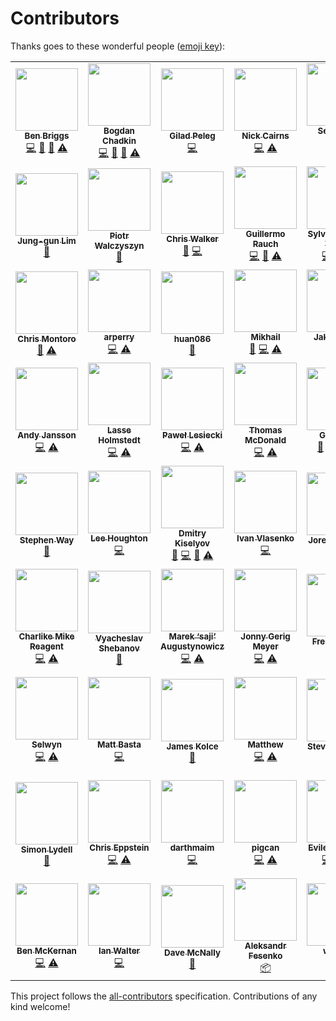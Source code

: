 # Contributors

Thanks goes to these wonderful people ([emoji key](https://github.com/kentcdodds/all-contributors#emoji-key)):

<!-- ALL-CONTRIBUTORS-LIST:START - Do not remove or modify this section -->
<!-- prettier-ignore-start -->
<!-- markdownlint-disable -->
<table>
  <tr>
    <td align="center"><a href="http://beneb.info"><img src="https://avatars.githubusercontent.com/u/1282980?v=3?s=100" width="100px;" alt=""/><br /><sub><b>Ben Briggs</b></sub></a><br /><a href="https://github.com/cssnano/cssnano/commits?author=ben-eb" title="Code">💻</a> <a href="https://github.com/cssnano/cssnano/commits?author=ben-eb" title="Documentation">📖</a> <a href="https://github.com/cssnano/cssnano/pulls?q=is%3Apr+reviewed-by%3Aben-eb" title="Reviewed Pull Requests">👀</a> <a href="https://github.com/cssnano/cssnano/commits?author=ben-eb" title="Tests">⚠️</a></td>
    <td align="center"><a href="https://github.com/TrySound"><img src="https://avatars.githubusercontent.com/u/5635476?v=3?s=100" width="100px;" alt=""/><br /><sub><b>Bogdan Chadkin</b></sub></a><br /><a href="https://github.com/cssnano/cssnano/commits?author=TrySound" title="Code">💻</a> <a href="https://github.com/cssnano/cssnano/commits?author=TrySound" title="Documentation">📖</a> <a href="https://github.com/cssnano/cssnano/pulls?q=is%3Apr+reviewed-by%3ATrySound" title="Reviewed Pull Requests">👀</a> <a href="https://github.com/cssnano/cssnano/commits?author=TrySound" title="Tests">⚠️</a></td>
    <td align="center"><a href="https://www.giladpeleg.com/"><img src="https://avatars.githubusercontent.com/u/4533329?v=3?s=100" width="100px;" alt=""/><br /><sub><b>Gilad Peleg</b></sub></a><br /><a href="https://github.com/cssnano/cssnano/commits?author=pgilad" title="Code">💻</a></td>
    <td align="center"><a href="https://github.com/niccai"><img src="https://avatars.githubusercontent.com/u/370420?v=3?s=100" width="100px;" alt=""/><br /><sub><b>Nick Cairns</b></sub></a><br /><a href="https://github.com/cssnano/cssnano/commits?author=niccai" title="Code">💻</a> <a href="https://github.com/cssnano/cssnano/commits?author=niccai" title="Tests">⚠️</a></td>
    <td align="center"><a href="https://sebastian-misch.de"><img src="https://avatars.githubusercontent.com/u/7263665?v=3?s=100" width="100px;" alt=""/><br /><sub><b>Sebastian Misch</b></sub></a><br /><a href="https://github.com/cssnano/cssnano/commits?author=sbstnmsch" title="Code">💻</a> <a href="https://github.com/cssnano/cssnano/commits?author=sbstnmsch" title="Tests">⚠️</a></td>
    <td align="center"><a href="https://github.com/ophyros"><img src="https://avatars.githubusercontent.com/u/11319202?v=3?s=100" width="100px;" alt=""/><br /><sub><b>Вячеслав Ляшенко</b></sub></a><br /><a href="https://github.com/cssnano/cssnano/commits?author=ophyros" title="Code">💻</a> <a href="https://github.com/cssnano/cssnano/commits?author=ophyros" title="Tests">⚠️</a></td>
    <td align="center"><a href="https://shinnn.github.io"><img src="https://avatars.githubusercontent.com/u/1131567?v=3?s=100" width="100px;" alt=""/><br /><sub><b>shinnn</b></sub></a><br /><a href="https://github.com/cssnano/cssnano/commits?author=shinnn" title="Code">💻</a></td>
  </tr>
  <tr>
    <td align="center"><a href="https://github.com/j6lim"><img src="https://avatars.githubusercontent.com/u/45338?v=3?s=100" width="100px;" alt=""/><br /><sub><b>Jung-gun Lim</b></sub></a><br /><a href="https://github.com/cssnano/cssnano/issues?q=author%3Aj6lim" title="Bug reports">🐛</a></td>
    <td align="center"><a href="http://outof.me"><img src="https://avatars.githubusercontent.com/u/368561?v=3?s=100" width="100px;" alt=""/><br /><sub><b>Piotr Walczyszyn</b></sub></a><br /><a href="https://github.com/cssnano/cssnano/issues?q=author%3Apwalczyszyn" title="Bug reports">🐛</a></td>
    <td align="center"><a href="http://thechriswalker.github.com/"><img src="https://avatars.githubusercontent.com/u/551712?v=3?s=100" width="100px;" alt=""/><br /><sub><b>Chris Walker</b></sub></a><br /><a href="https://github.com/cssnano/cssnano/issues?q=author%3Athechriswalker" title="Bug reports">🐛</a> <a href="https://github.com/cssnano/cssnano/commits?author=thechriswalker" title="Code">💻</a></td>
    <td align="center"><a href="http://twitter.com/rauchg"><img src="https://avatars.githubusercontent.com/u/13041?v=3?s=100" width="100px;" alt=""/><br /><sub><b>Guillermo Rauch</b></sub></a><br /><a href="https://github.com/cssnano/cssnano/commits?author=rauchg" title="Code">💻</a> <a href="https://github.com/cssnano/cssnano/commits?author=rauchg" title="Documentation">📖</a> <a href="https://github.com/cssnano/cssnano/commits?author=rauchg" title="Tests">⚠️</a></td>
    <td align="center"><a href="https://github.com/sylvainpolletvillard"><img src="https://avatars.githubusercontent.com/u/566536?v=3?s=100" width="100px;" alt=""/><br /><sub><b>Sylvain Pollet-Villard</b></sub></a><br /><a href="https://github.com/cssnano/cssnano/commits?author=sylvainpolletvillard" title="Code">💻</a> <a href="https://github.com/cssnano/cssnano/commits?author=sylvainpolletvillard" title="Documentation">📖</a> <a href="https://github.com/cssnano/cssnano/commits?author=sylvainpolletvillard" title="Tests">⚠️</a></td>
    <td align="center"><a href="https://www.iyunlu.com/view"><img src="https://avatars.githubusercontent.com/u/2784308?v=3?s=100" width="100px;" alt=""/><br /><sub><b>一丝</b></sub></a><br /><a href="https://github.com/cssnano/cssnano/commits?author=yisibl" title="Code">💻</a> <a href="https://github.com/cssnano/cssnano/commits?author=yisibl" title="Tests">⚠️</a></td>
    <td align="center"><a href="https://github.com/Ambroos"><img src="https://avatars.githubusercontent.com/u/497260?v=3?s=100" width="100px;" alt=""/><br /><sub><b>Ambroos Vaes</b></sub></a><br /><a href="https://github.com/cssnano/cssnano/issues?q=author%3AAmbroos" title="Bug reports">🐛</a></td>
  </tr>
  <tr>
    <td align="center"><a href="https://github.com/montmanu"><img src="https://avatars.githubusercontent.com/u/639255?v=3?s=100" width="100px;" alt=""/><br /><sub><b>Chris Montoro</b></sub></a><br /><a href="https://github.com/cssnano/cssnano/issues?q=author%3Amontmanu" title="Bug reports">🐛</a> <a href="https://github.com/cssnano/cssnano/commits?author=montmanu" title="Tests">⚠️</a></td>
    <td align="center"><a href="https://github.com/arperry"><img src="https://avatars.githubusercontent.com/u/9615035?v=3?s=100" width="100px;" alt=""/><br /><sub><b>arperry</b></sub></a><br /><a href="https://github.com/cssnano/cssnano/commits?author=arperry" title="Code">💻</a> <a href="https://github.com/cssnano/cssnano/commits?author=arperry" title="Tests">⚠️</a></td>
    <td align="center"><a href="https://github.com/huan086"><img src="https://avatars.githubusercontent.com/u/1448788?v=3?s=100" width="100px;" alt=""/><br /><sub><b>huan086</b></sub></a><br /><a href="https://github.com/cssnano/cssnano/issues?q=author%3Ahuan086" title="Bug reports">🐛</a></td>
    <td align="center"><a href="https://github.com/jaybekster"><img src="https://avatars.githubusercontent.com/u/2485494?v=3?s=100" width="100px;" alt=""/><br /><sub><b>Mikhail</b></sub></a><br /><a href="https://github.com/cssnano/cssnano/issues?q=author%3Ajaybekster" title="Bug reports">🐛</a> <a href="https://github.com/cssnano/cssnano/commits?author=jaybekster" title="Code">💻</a> <a href="https://github.com/cssnano/cssnano/commits?author=jaybekster" title="Tests">⚠️</a></td>
    <td align="center"><a href="https://jakemoxey.com"><img src="https://avatars.githubusercontent.com/u/7336481?v=3?s=100" width="100px;" alt=""/><br /><sub><b>Jake Moxey</b></sub></a><br /><a href="https://github.com/cssnano/cssnano/commits?author=jxom" title="Code">💻</a></td>
    <td align="center"><a href="https://github.com/11bit"><img src="https://avatars.githubusercontent.com/u/4057095?v=3?s=100" width="100px;" alt=""/><br /><sub><b>Ivan Buryak</b></sub></a><br /><a href="https://github.com/cssnano/cssnano/commits?author=11bit" title="Code">💻</a> <a href="https://github.com/cssnano/cssnano/commits?author=11bit" title="Tests">⚠️</a></td>
    <td align="center"><a href="https://github.com/akx"><img src="https://avatars.githubusercontent.com/u/58669?v=3?s=100" width="100px;" alt=""/><br /><sub><b>Aarni Koskela</b></sub></a><br /><a href="https://github.com/cssnano/cssnano/commits?author=akx" title="Code">💻</a></td>
  </tr>
  <tr>
    <td align="center"><a href="https://github.com/andyjansson"><img src="https://avatars.githubusercontent.com/u/1737375?v=3?s=100" width="100px;" alt=""/><br /><sub><b>Andy Jansson</b></sub></a><br /><a href="https://github.com/cssnano/cssnano/commits?author=andyjansson" title="Code">💻</a> <a href="https://github.com/cssnano/cssnano/commits?author=andyjansson" title="Tests">⚠️</a></td>
    <td align="center"><a href="https://www.linkedin.com/in/holmstedt"><img src="https://avatars.githubusercontent.com/u/3183122?v=3?s=100" width="100px;" alt=""/><br /><sub><b>Lasse Holmstedt</b></sub></a><br /><a href="https://github.com/cssnano/cssnano/commits?author=holmari" title="Code">💻</a> <a href="https://github.com/cssnano/cssnano/commits?author=holmari" title="Tests">⚠️</a></td>
    <td align="center"><a href="https://github.com/plesiecki"><img src="https://avatars.githubusercontent.com/u/770675?v=3?s=100" width="100px;" alt=""/><br /><sub><b>Paweł Lesiecki</b></sub></a><br /><a href="https://github.com/cssnano/cssnano/commits?author=plesiecki" title="Code">💻</a> <a href="https://github.com/cssnano/cssnano/commits?author=plesiecki" title="Tests">⚠️</a></td>
    <td align="center"><a href="https://github.com/thomas-mcdonald"><img src="https://avatars.githubusercontent.com/u/197928?v=3?s=100" width="100px;" alt=""/><br /><sub><b>Thomas McDonald</b></sub></a><br /><a href="https://github.com/cssnano/cssnano/commits?author=thomas-mcdonald" title="Code">💻</a> <a href="https://github.com/cssnano/cssnano/commits?author=thomas-mcdonald" title="Tests">⚠️</a></td>
    <td align="center"><a href="https://justineo.github.io/"><img src="https://avatars.githubusercontent.com/u/1726061?v=3?s=100" width="100px;" alt=""/><br /><sub><b>GU Yiling</b></sub></a><br /><a href="https://github.com/cssnano/cssnano/issues?q=author%3AJustineo" title="Bug reports">🐛</a> <a href="https://github.com/cssnano/cssnano/commits?author=Justineo" title="Code">💻</a> <a href="https://github.com/cssnano/cssnano/commits?author=Justineo" title="Documentation">📖</a> <a href="https://github.com/cssnano/cssnano/commits?author=Justineo" title="Tests">⚠️</a></td>
    <td align="center"><a href="https://twitter.com/VilleImmonen"><img src="https://avatars.githubusercontent.com/u/497214?v=3?s=100" width="100px;" alt=""/><br /><sub><b>Ville Immonen</b></sub></a><br /><a href="https://github.com/cssnano/cssnano/commits?author=fson" title="Code">💻</a></td>
    <td align="center"><a href="https://www.duncanbeevers.com"><img src="https://avatars.githubusercontent.com/u/7367?v=3?s=100" width="100px;" alt=""/><br /><sub><b>Duncan Beevers</b></sub></a><br /><a href="https://github.com/cssnano/cssnano/commits?author=duncanbeevers" title="Code">💻</a> <a href="https://github.com/cssnano/cssnano/commits?author=duncanbeevers" title="Tests">⚠️</a></td>
  </tr>
  <tr>
    <td align="center"><a href="http://stephenway.net"><img src="https://avatars.githubusercontent.com/u/38894?v=3?s=100" width="100px;" alt=""/><br /><sub><b>Stephen Way</b></sub></a><br /><a href="https://github.com/cssnano/cssnano/commits?author=stephenway" title="Documentation">📖</a></td>
    <td align="center"><a href="https://github.com/asztal"><img src="https://avatars.githubusercontent.com/u/68302?v=3?s=100" width="100px;" alt=""/><br /><sub><b>Lee Houghton</b></sub></a><br /><a href="https://github.com/cssnano/cssnano/commits?author=asztal" title="Code">💻</a></td>
    <td align="center"><a href="http://codepen.io/dmitrykiselyov"><img src="https://avatars.githubusercontent.com/u/5103477?v=3?s=100" width="100px;" alt=""/><br /><sub><b>Dmitry Kiselyov</b></sub></a><br /><a href="https://github.com/cssnano/cssnano/issues?q=author%3Admitrykiselyov" title="Bug reports">🐛</a> <a href="https://github.com/cssnano/cssnano/commits?author=dmitrykiselyov" title="Code">💻</a> <a href="https://github.com/cssnano/cssnano/commits?author=dmitrykiselyov" title="Documentation">📖</a> <a href="https://github.com/cssnano/cssnano/commits?author=dmitrykiselyov" title="Tests">⚠️</a></td>
    <td align="center"><a href="https://github.com/avanes"><img src="https://avatars.githubusercontent.com/u/19105?v=3?s=100" width="100px;" alt=""/><br /><sub><b>Ivan Vlasenko</b></sub></a><br /><a href="https://github.com/cssnano/cssnano/commits?author=avanes" title="Code">💻</a></td>
    <td align="center"><a href="http://joren.co"><img src="https://avatars.githubusercontent.com/u/231202?v=3?s=100" width="100px;" alt=""/><br /><sub><b>Joren Van Hee</b></sub></a><br /><a href="https://github.com/cssnano/cssnano/issues?q=author%3Ajorenvanhee" title="Bug reports">🐛</a></td>
    <td align="center"><a href="http://andrekoenig.info/"><img src="https://avatars.githubusercontent.com/u/224910?v=3?s=100" width="100px;" alt=""/><br /><sub><b>André König</b></sub></a><br /><a href="https://github.com/cssnano/cssnano/issues?q=author%3Aakoenig" title="Bug reports">🐛</a></td>
    <td align="center"><a href="http://kizu.ru/en/"><img src="https://avatars.githubusercontent.com/u/177485?v=3?s=100" width="100px;" alt=""/><br /><sub><b>Roman Komarov</b></sub></a><br /><a href="https://github.com/cssnano/cssnano/issues?q=author%3Akizu" title="Bug reports">🐛</a></td>
  </tr>
  <tr>
    <td align="center"><a href="http://www.tunnckocore.tk"><img src="https://avatars.githubusercontent.com/u/5038030?v=3?s=100" width="100px;" alt=""/><br /><sub><b>Charlike Mike Reagent</b></sub></a><br /><a href="https://github.com/cssnano/cssnano/commits?author=tunnckoCore" title="Code">💻</a> <a href="https://github.com/cssnano/cssnano/commits?author=tunnckoCore" title="Tests">⚠️</a></td>
    <td align="center"><a href="https://github.com/Termina1"><img src="https://avatars.githubusercontent.com/u/815848?v=3?s=100" width="100px;" alt=""/><br /><sub><b>Vyacheslav Shebanov</b></sub></a><br /><a href="https://github.com/cssnano/cssnano/commits?author=Termina1" title="Documentation">📖</a></td>
    <td align="center"><a href="https://twitter.com/saji_"><img src="https://avatars.githubusercontent.com/u/192323?v=3?s=100" width="100px;" alt=""/><br /><sub><b>Marek ‘saji’ Augustynowicz</b></sub></a><br /><a href="https://github.com/cssnano/cssnano/commits?author=marek-saji" title="Code">💻</a> <a href="https://github.com/cssnano/cssnano/commits?author=marek-saji" title="Tests">⚠️</a></td>
    <td align="center"><a href="https://www.oddbird.net"><img src="https://avatars.githubusercontent.com/u/552316?v=3?s=100" width="100px;" alt=""/><br /><sub><b>Jonny Gerig Meyer</b></sub></a><br /><a href="https://github.com/cssnano/cssnano/commits?author=jgerigmeyer" title="Code">💻</a> <a href="https://github.com/cssnano/cssnano/commits?author=jgerigmeyer" title="Tests">⚠️</a></td>
    <td align="center"><a href="https://github.com/faddee"><img src="https://avatars.githubusercontent.com/u/237182?v=3?s=100" width="100px;" alt=""/><br /><sub><b>Fredrik Nicol</b></sub></a><br /><a href="https://github.com/cssnano/cssnano/commits?author=faddee" title="Code">💻</a> <a href="https://github.com/cssnano/cssnano/commits?author=faddee" title="Tests">⚠️</a></td>
    <td align="center"><a href="https://www.webflow.com"><img src="https://avatars.githubusercontent.com/u/785166?v=3?s=100" width="100px;" alt=""/><br /><sub><b>Vlad Magdalin</b></sub></a><br /><a href="https://github.com/cssnano/cssnano/commits?author=callmevlad" title="Documentation">📖</a></td>
    <td align="center"><a href="http://brainstorage.me/semigradsky"><img src="https://avatars.githubusercontent.com/u/1198848?v=3?s=100" width="100px;" alt=""/><br /><sub><b>Dmitry Semigradsky</b></sub></a><br /><a href="https://github.com/cssnano/cssnano/commits?author=Semigradsky" title="Documentation">📖</a></td>
  </tr>
  <tr>
    <td align="center"><a href="https://selwyn.cc/"><img src="https://avatars.githubusercontent.com/u/5701149?v=3?s=100" width="100px;" alt=""/><br /><sub><b>Selwyn</b></sub></a><br /><a href="https://github.com/cssnano/cssnano/commits?author=Siilwyn" title="Code">💻</a> <a href="https://github.com/cssnano/cssnano/commits?author=Siilwyn" title="Tests">⚠️</a></td>
    <td align="center"><a href="http://mattbasta.com"><img src="https://avatars.githubusercontent.com/u/279498?v=3?s=100" width="100px;" alt=""/><br /><sub><b>Matt Basta</b></sub></a><br /><a href="https://github.com/cssnano/cssnano/commits?author=mattbasta" title="Code">💻</a></td>
    <td align="center"><a href="https://www.jameskolce.com"><img src="https://avatars.githubusercontent.com/u/2559808?v=3?s=100" width="100px;" alt=""/><br /><sub><b>James Kolce</b></sub></a><br /><a href="https://github.com/cssnano/cssnano/commits?author=jameskolce" title="Documentation">📖</a></td>
    <td align="center"><a href="http://mattkemp.info/"><img src="https://avatars.githubusercontent.com/u/1391716?v=3?s=100" width="100px;" alt=""/><br /><sub><b>Matthew</b></sub></a><br /><a href="https://github.com/cssnano/cssnano/commits?author=techmatt101" title="Code">💻</a> <a href="https://github.com/cssnano/cssnano/commits?author=techmatt101" title="Tests">⚠️</a></td>
    <td align="center"><a href="https://svachon.com"><img src="https://avatars.githubusercontent.com/u/170197?v=3?s=100" width="100px;" alt=""/><br /><sub><b>Steven Vachon</b></sub></a><br /><a href="https://github.com/cssnano/cssnano/commits?author=stevenvachon" title="Documentation">📖</a></td>
    <td align="center"><a href="https://moox.io/"><img src="https://avatars.githubusercontent.com/u/157534?v=3?s=100" width="100px;" alt=""/><br /><sub><b>Maxime Thirouin</b></sub></a><br /><a href="https://github.com/cssnano/cssnano/commits?author=MoOx" title="Code">💻</a> <a href="https://github.com/cssnano/cssnano/commits?author=MoOx" title="Tests">⚠️</a></td>
    <td align="center"><a href="https://sindresorhus.com"><img src="https://avatars.githubusercontent.com/u/170270?v=3?s=100" width="100px;" alt=""/><br /><sub><b>Sindre Sorhus</b></sub></a><br /><a href="https://github.com/cssnano/cssnano/commits?author=sindresorhus" title="Documentation">📖</a> <a href="#tool-sindresorhus" title="Tools">🔧</a></td>
  </tr>
  <tr>
    <td align="center"><a href="https://github.com/lydell"><img src="https://avatars.githubusercontent.com/u/2142817?v=3?s=100" width="100px;" alt=""/><br /><sub><b>Simon Lydell</b></sub></a><br /><a href="https://github.com/cssnano/cssnano/commits?author=lydell" title="Documentation">📖</a></td>
    <td align="center"><a href="http://chriseppstein.github.com"><img src="https://avatars0.githubusercontent.com/u/1839?v=3?s=100" width="100px;" alt=""/><br /><sub><b>Chris Eppstein</b></sub></a><br /><a href="https://github.com/cssnano/cssnano/commits?author=chriseppstein" title="Code">💻</a> <a href="https://github.com/cssnano/cssnano/commits?author=chriseppstein" title="Tests">⚠️</a></td>
    <td align="center"><a href="https://gw2treasures.com/"><img src="https://avatars2.githubusercontent.com/u/2511547?v=4?s=100" width="100px;" alt=""/><br /><sub><b>darthmaim</b></sub></a><br /><a href="https://github.com/cssnano/cssnano/commits?author=darthmaim" title="Code">💻</a></td>
    <td align="center"><a href="https://github.com/pigcan"><img src="https://avatars0.githubusercontent.com/u/848515?v=4?s=100" width="100px;" alt=""/><br /><sub><b>pigcan</b></sub></a><br /><a href="https://github.com/cssnano/cssnano/commits?author=pigcan" title="Code">💻</a> <a href="https://github.com/cssnano/cssnano/commits?author=pigcan" title="Tests">⚠️</a></td>
    <td align="center"><a href="https://github.com/evilebottnawi"><img src="https://avatars3.githubusercontent.com/u/4567934?v=4?s=100" width="100px;" alt=""/><br /><sub><b>Evilebot Tnawi</b></sub></a><br /><a href="https://github.com/cssnano/cssnano/commits?author=evilebottnawi" title="Code">💻</a> <a href="https://github.com/cssnano/cssnano/commits?author=evilebottnawi" title="Documentation">📖</a> <a href="https://github.com/cssnano/cssnano/commits?author=evilebottnawi" title="Tests">⚠️</a></td>
    <td align="center"><a href="https://twitter.com/_evless"><img src="https://avatars3.githubusercontent.com/u/10083505?v=4?s=100" width="100px;" alt=""/><br /><sub><b>Grachev Evgeniy</b></sub></a><br /><a href="https://github.com/cssnano/cssnano/commits?author=evless" title="Code">💻</a></td>
    <td align="center"><a href="https://github.com/An-Tu"><img src="https://avatars3.githubusercontent.com/u/26381967?v=4?s=100" width="100px;" alt=""/><br /><sub><b>Anton Tuzhik</b></sub></a><br /><a href="https://github.com/cssnano/cssnano/commits?author=An-Tu" title="Code">💻</a> <a href="https://github.com/cssnano/cssnano/commits?author=An-Tu" title="Tests">⚠️</a></td>
  </tr>
  <tr>
    <td align="center"><a href="https://github.com/ben-mckernan"><img src="https://avatars0.githubusercontent.com/u/4847190?v=4?s=100" width="100px;" alt=""/><br /><sub><b>Ben McKernan</b></sub></a><br /><a href="https://github.com/cssnano/cssnano/commits?author=ben-mckernan" title="Code">💻</a> <a href="https://github.com/cssnano/cssnano/commits?author=ben-mckernan" title="Tests">⚠️</a></td>
    <td align="center"><a href="https://iankwalter.com"><img src="https://avatars0.githubusercontent.com/u/122028?v=4?s=100" width="100px;" alt=""/><br /><sub><b>Ian Walter</b></sub></a><br /><a href="https://github.com/cssnano/cssnano/commits?author=ianwalter" title="Code">💻</a></td>
    <td align="center"><a href="http://dave.mn"><img src="https://avatars3.githubusercontent.com/u/342029?v=4?s=100" width="100px;" alt=""/><br /><sub><b>Dave McNally</b></sub></a><br /><a href="#design-davemcnally" title="Design">🎨</a></td>
    <td align="center"><a href="https://badcss.smithua.com/"><img src="https://avatars1.githubusercontent.com/u/1473254?v=4?s=100" width="100px;" alt=""/><br /><sub><b>Aleksandr Fesenko</b></sub></a><br /><a href="#platform-smithua" title="Packaging/porting to new platform">📦</a></td>
    <td align="center"><a href="https://github.com/wongjn"><img src="https://avatars2.githubusercontent.com/u/11310624?v=4?s=100" width="100px;" alt=""/><br /><sub><b>wongjn</b></sub></a><br /><a href="https://github.com/cssnano/cssnano/commits?author=wongjn" title="Code">💻</a></td>
    <td align="center"><a href="https://genemecija.com"><img src="https://avatars2.githubusercontent.com/u/39816902?v=4?s=100" width="100px;" alt=""/><br /><sub><b>Gene Mecija</b></sub></a><br /><a href="https://github.com/cssnano/cssnano/issues?q=author%3Agenemecija" title="Bug reports">🐛</a> <a href="https://github.com/cssnano/cssnano/commits?author=genemecija" title="Code">💻</a> <a href="https://github.com/cssnano/cssnano/commits?author=genemecija" title="Tests">⚠️</a></td>
    <td align="center"><a href="https://www.ludofischer.com"><img src="https://avatars1.githubusercontent.com/u/43557?v=4?s=100" width="100px;" alt=""/><br /><sub><b>Ludovico Fischer</b></sub></a><br /><a href="#maintenance-ludofischer" title="Maintenance">🚧</a></td>
  </tr>
</table>

<!-- markdownlint-restore -->
<!-- prettier-ignore-end -->

<!-- ALL-CONTRIBUTORS-LIST:END -->

This project follows the [all-contributors](https://github.com/kentcdodds/all-contributors) specification. Contributions of any kind welcome!
